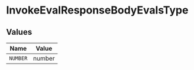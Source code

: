 # InvokeEvalResponseBodyEvalsType


## Values

| Name     | Value    |
| -------- | -------- |
| `NUMBER` | number   |